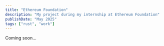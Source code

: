 ```yaml
---
title: "Ethereum Foundation"
description: "My project during my internship at Ethereum Foundation"
publishDate: "May 2025"
tags: ["rust", "work"]
---
```


Coming soon...

